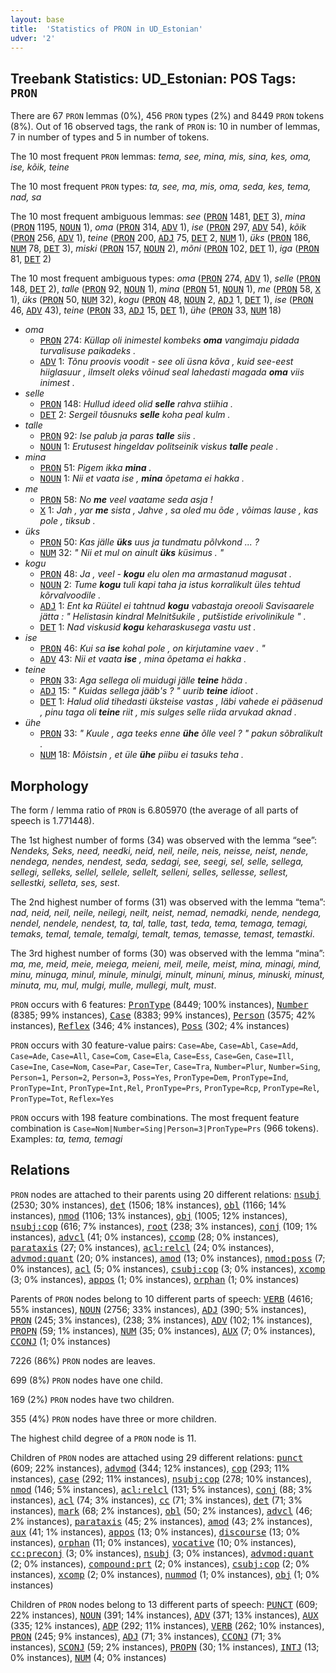 ```yaml
---
layout: base
title:  'Statistics of PRON in UD_Estonian'
udver: '2'
---
```


## Treebank Statistics: UD_Estonian: POS Tags: `PRON`

There are 67 `PRON` lemmas (0%), 456 `PRON` types (2%) and 8449 `PRON` tokens (8%).
Out of 16 observed tags, the rank of `PRON` is: 10 in number of lemmas, 7 in number of types and 5 in number of tokens.

The 10 most frequent `PRON` lemmas: <em>tema, see, mina, mis, sina, kes, oma, ise, kõik, teine</em>

The 10 most frequent `PRON` types:  <em>ta, see, ma, mis, oma, seda, kes, tema, nad, sa</em>

The 10 most frequent ambiguous lemmas: <em>see</em> (<tt><a href="et-pos-PRON.html">PRON</a></tt> 1481, <tt><a href="et-pos-DET.html">DET</a></tt> 3), <em>mina</em> (<tt><a href="et-pos-PRON.html">PRON</a></tt> 1195, <tt><a href="et-pos-NOUN.html">NOUN</a></tt> 1), <em>oma</em> (<tt><a href="et-pos-PRON.html">PRON</a></tt> 314, <tt><a href="et-pos-ADV.html">ADV</a></tt> 1), <em>ise</em> (<tt><a href="et-pos-PRON.html">PRON</a></tt> 297, <tt><a href="et-pos-ADV.html">ADV</a></tt> 54), <em>kõik</em> (<tt><a href="et-pos-PRON.html">PRON</a></tt> 256, <tt><a href="et-pos-ADV.html">ADV</a></tt> 1), <em>teine</em> (<tt><a href="et-pos-PRON.html">PRON</a></tt> 200, <tt><a href="et-pos-ADJ.html">ADJ</a></tt> 75, <tt><a href="et-pos-DET.html">DET</a></tt> 2, <tt><a href="et-pos-NUM.html">NUM</a></tt> 1), <em>üks</em> (<tt><a href="et-pos-PRON.html">PRON</a></tt> 186, <tt><a href="et-pos-NUM.html">NUM</a></tt> 78, <tt><a href="et-pos-DET.html">DET</a></tt> 3), <em>miski</em> (<tt><a href="et-pos-PRON.html">PRON</a></tt> 157, <tt><a href="et-pos-NOUN.html">NOUN</a></tt> 2), <em>mõni</em> (<tt><a href="et-pos-PRON.html">PRON</a></tt> 102, <tt><a href="et-pos-DET.html">DET</a></tt> 1), <em>iga</em> (<tt><a href="et-pos-PRON.html">PRON</a></tt> 81, <tt><a href="et-pos-DET.html">DET</a></tt> 2)

The 10 most frequent ambiguous types:  <em>oma</em> (<tt><a href="et-pos-PRON.html">PRON</a></tt> 274, <tt><a href="et-pos-ADV.html">ADV</a></tt> 1), <em>selle</em> (<tt><a href="et-pos-PRON.html">PRON</a></tt> 148, <tt><a href="et-pos-DET.html">DET</a></tt> 2), <em>talle</em> (<tt><a href="et-pos-PRON.html">PRON</a></tt> 92, <tt><a href="et-pos-NOUN.html">NOUN</a></tt> 1), <em>mina</em> (<tt><a href="et-pos-PRON.html">PRON</a></tt> 51, <tt><a href="et-pos-NOUN.html">NOUN</a></tt> 1), <em>me</em> (<tt><a href="et-pos-PRON.html">PRON</a></tt> 58, <tt><a href="et-pos-X.html">X</a></tt> 1), <em>üks</em> (<tt><a href="et-pos-PRON.html">PRON</a></tt> 50, <tt><a href="et-pos-NUM.html">NUM</a></tt> 32), <em>kogu</em> (<tt><a href="et-pos-PRON.html">PRON</a></tt> 48, <tt><a href="et-pos-NOUN.html">NOUN</a></tt> 2, <tt><a href="et-pos-ADJ.html">ADJ</a></tt> 1, <tt><a href="et-pos-DET.html">DET</a></tt> 1), <em>ise</em> (<tt><a href="et-pos-PRON.html">PRON</a></tt> 46, <tt><a href="et-pos-ADV.html">ADV</a></tt> 43), <em>teine</em> (<tt><a href="et-pos-PRON.html">PRON</a></tt> 33, <tt><a href="et-pos-ADJ.html">ADJ</a></tt> 15, <tt><a href="et-pos-DET.html">DET</a></tt> 1), <em>ühe</em> (<tt><a href="et-pos-PRON.html">PRON</a></tt> 33, <tt><a href="et-pos-NUM.html">NUM</a></tt> 18)


* <em>oma</em>
  * <tt><a href="et-pos-PRON.html">PRON</a></tt> 274: <em>Küllap oli inimestel kombeks <b>oma</b> vangimaju pidada turvalisuse paikadeks .</em>
  * <tt><a href="et-pos-ADV.html">ADV</a></tt> 1: <em>Tõnu proovis voodit - see oli üsna kõva , kuid see-eest hiiglasuur , ilmselt oleks võinud seal lahedasti magada <b>oma</b> viis inimest .</em>
* <em>selle</em>
  * <tt><a href="et-pos-PRON.html">PRON</a></tt> 148: <em>Hullud ideed olid <b>selle</b> rahva stiihia .</em>
  * <tt><a href="et-pos-DET.html">DET</a></tt> 2: <em>Sergeil tõusnuks <b>selle</b> koha peal kulm .</em>
* <em>talle</em>
  * <tt><a href="et-pos-PRON.html">PRON</a></tt> 92: <em>Ise palub ja paras <b>talle</b> siis .</em>
  * <tt><a href="et-pos-NOUN.html">NOUN</a></tt> 1: <em>Erutusest hingeldav politseinik viskus <b>talle</b> peale .</em>
* <em>mina</em>
  * <tt><a href="et-pos-PRON.html">PRON</a></tt> 51: <em>Pigem ikka <b>mina</b> .</em>
  * <tt><a href="et-pos-NOUN.html">NOUN</a></tt> 1: <em>Nii et vaata ise , <b>mina</b> õpetama ei hakka .</em>
* <em>me</em>
  * <tt><a href="et-pos-PRON.html">PRON</a></tt> 58: <em>No <b>me</b> veel vaatame seda asja !</em>
  * <tt><a href="et-pos-X.html">X</a></tt> 1: <em>Jah , yar <b>me</b> sista , Jahve , sa oled mu õde , võimas lause , kas pole , tiksub .</em>
* <em>üks</em>
  * <tt><a href="et-pos-PRON.html">PRON</a></tt> 50: <em>Kas jälle <b>üks</b> uus ja tundmatu põlvkond ... ?</em>
  * <tt><a href="et-pos-NUM.html">NUM</a></tt> 32: <em>" Nii et mul on ainult <b>üks</b> küsimus . "</em>
* <em>kogu</em>
  * <tt><a href="et-pos-PRON.html">PRON</a></tt> 48: <em>Ja , veel - <b>kogu</b> elu olen ma armastanud magusat .</em>
  * <tt><a href="et-pos-NOUN.html">NOUN</a></tt> 2: <em>Tume <b>kogu</b> tuli kapi taha ja istus korralikult üles tehtud kõrvalvoodile .</em>
  * <tt><a href="et-pos-ADJ.html">ADJ</a></tt> 1: <em>Ent ka Rüütel ei tahtnud <b>kogu</b> vabastaja oreooli Savisaarele jätta : " Helistasin kindral Melnitšukile , putšistide erivolinikule " .</em>
  * <tt><a href="et-pos-DET.html">DET</a></tt> 1: <em>Nad viskusid <b>kogu</b> keharaskusega vastu ust .</em>
* <em>ise</em>
  * <tt><a href="et-pos-PRON.html">PRON</a></tt> 46: <em>Kui sa <b>ise</b> kohal pole , on kirjutamine vaev . "</em>
  * <tt><a href="et-pos-ADV.html">ADV</a></tt> 43: <em>Nii et vaata <b>ise</b> , mina õpetama ei hakka .</em>
* <em>teine</em>
  * <tt><a href="et-pos-PRON.html">PRON</a></tt> 33: <em>Aga sellega oli muidugi jälle <b>teine</b> häda .</em>
  * <tt><a href="et-pos-ADJ.html">ADJ</a></tt> 15: <em>" Kuidas sellega jääb's ? " uurib <b>teine</b> idioot .</em>
  * <tt><a href="et-pos-DET.html">DET</a></tt> 1: <em>Halud olid tihedasti üksteise vastas , läbi vahede ei pääsenud , pinu taga oli <b>teine</b> riit , mis sulges selle riida arvukad aknad .</em>
* <em>ühe</em>
  * <tt><a href="et-pos-PRON.html">PRON</a></tt> 33: <em>" Kuule , aga teeks enne <b>ühe</b> õlle veel ? " pakun sõbralikult .</em>
  * <tt><a href="et-pos-NUM.html">NUM</a></tt> 18: <em>Mõistsin , et üle <b>ühe</b> piibu ei tasuks teha .</em>

## Morphology

The form / lemma ratio of `PRON` is 6.805970 (the average of all parts of speech is 1.771448).

The 1st highest number of forms (34) was observed with the lemma “see”: <em>Nendeks, Seks, need, needki, neid, neil, neile, neis, neisse, neist, nende, nendega, nendes, nendest, seda, sedagi, see, seegi, sel, selle, sellega, sellegi, selleks, sellel, sellele, sellelt, selleni, selles, sellesse, sellest, sellestki, selleta, ses, sest</em>.

The 2nd highest number of forms (31) was observed with the lemma “tema”: <em>nad, neid, neil, neile, neilegi, neilt, neist, nemad, nemadki, nende, nendega, nendel, nendele, nendest, ta, tal, talle, tast, teda, tema, temaga, temagi, temaks, temal, temale, temalgi, temalt, temas, temasse, temast, temastki</em>.

The 3rd highest number of forms (30) was observed with the lemma “mina”: <em>ma, me, meid, meie, meiega, meieni, meil, meile, meist, mina, minagi, mind, minu, minuga, minul, minule, minulgi, minult, minuni, minus, minuski, minust, minuta, mu, mul, mulgi, mulle, mullegi, mult, must</em>.

`PRON` occurs with 6 features: <tt><a href="et-feat-PronType.html">PronType</a></tt> (8449; 100% instances), <tt><a href="et-feat-Number.html">Number</a></tt> (8385; 99% instances), <tt><a href="et-feat-Case.html">Case</a></tt> (8383; 99% instances), <tt><a href="et-feat-Person.html">Person</a></tt> (3575; 42% instances), <tt><a href="et-feat-Reflex.html">Reflex</a></tt> (346; 4% instances), <tt><a href="et-feat-Poss.html">Poss</a></tt> (302; 4% instances)

`PRON` occurs with 30 feature-value pairs: `Case=Abe`, `Case=Abl`, `Case=Add`, `Case=Ade`, `Case=All`, `Case=Com`, `Case=Ela`, `Case=Ess`, `Case=Gen`, `Case=Ill`, `Case=Ine`, `Case=Nom`, `Case=Par`, `Case=Ter`, `Case=Tra`, `Number=Plur`, `Number=Sing`, `Person=1`, `Person=2`, `Person=3`, `Poss=Yes`, `PronType=Dem`, `PronType=Ind`, `PronType=Int`, `PronType=Int,Rel`, `PronType=Prs`, `PronType=Rcp`, `PronType=Rel`, `PronType=Tot`, `Reflex=Yes`

`PRON` occurs with 198 feature combinations.
The most frequent feature combination is `Case=Nom|Number=Sing|Person=3|PronType=Prs` (966 tokens).
Examples: <em>ta, tema, temagi</em>


## Relations

`PRON` nodes are attached to their parents using 20 different relations: <tt><a href="et-dep-nsubj.html">nsubj</a></tt> (2530; 30% instances), <tt><a href="et-dep-det.html">det</a></tt> (1506; 18% instances), <tt><a href="et-dep-obl.html">obl</a></tt> (1166; 14% instances), <tt><a href="et-dep-nmod.html">nmod</a></tt> (1106; 13% instances), <tt><a href="et-dep-obj.html">obj</a></tt> (1005; 12% instances), <tt><a href="et-dep-nsubj-cop.html">nsubj:cop</a></tt> (616; 7% instances), <tt><a href="et-dep-root.html">root</a></tt> (238; 3% instances), <tt><a href="et-dep-conj.html">conj</a></tt> (109; 1% instances), <tt><a href="et-dep-advcl.html">advcl</a></tt> (41; 0% instances), <tt><a href="et-dep-ccomp.html">ccomp</a></tt> (28; 0% instances), <tt><a href="et-dep-parataxis.html">parataxis</a></tt> (27; 0% instances), <tt><a href="et-dep-acl-relcl.html">acl:relcl</a></tt> (24; 0% instances), <tt><a href="et-dep-advmod-quant.html">advmod:quant</a></tt> (20; 0% instances), <tt><a href="et-dep-amod.html">amod</a></tt> (13; 0% instances), <tt><a href="et-dep-nmod-poss.html">nmod:poss</a></tt> (7; 0% instances), <tt><a href="et-dep-acl.html">acl</a></tt> (5; 0% instances), <tt><a href="et-dep-csubj-cop.html">csubj:cop</a></tt> (3; 0% instances), <tt><a href="et-dep-xcomp.html">xcomp</a></tt> (3; 0% instances), <tt><a href="et-dep-appos.html">appos</a></tt> (1; 0% instances), <tt><a href="et-dep-orphan.html">orphan</a></tt> (1; 0% instances)

Parents of `PRON` nodes belong to 10 different parts of speech: <tt><a href="et-pos-VERB.html">VERB</a></tt> (4616; 55% instances), <tt><a href="et-pos-NOUN.html">NOUN</a></tt> (2756; 33% instances), <tt><a href="et-pos-ADJ.html">ADJ</a></tt> (390; 5% instances), <tt><a href="et-pos-PRON.html">PRON</a></tt> (245; 3% instances),  (238; 3% instances), <tt><a href="et-pos-ADV.html">ADV</a></tt> (102; 1% instances), <tt><a href="et-pos-PROPN.html">PROPN</a></tt> (59; 1% instances), <tt><a href="et-pos-NUM.html">NUM</a></tt> (35; 0% instances), <tt><a href="et-pos-AUX.html">AUX</a></tt> (7; 0% instances), <tt><a href="et-pos-CCONJ.html">CCONJ</a></tt> (1; 0% instances)

7226 (86%) `PRON` nodes are leaves.

699 (8%) `PRON` nodes have one child.

169 (2%) `PRON` nodes have two children.

355 (4%) `PRON` nodes have three or more children.

The highest child degree of a `PRON` node is 11.

Children of `PRON` nodes are attached using 29 different relations: <tt><a href="et-dep-punct.html">punct</a></tt> (609; 22% instances), <tt><a href="et-dep-advmod.html">advmod</a></tt> (344; 12% instances), <tt><a href="et-dep-cop.html">cop</a></tt> (293; 11% instances), <tt><a href="et-dep-case.html">case</a></tt> (292; 11% instances), <tt><a href="et-dep-nsubj-cop.html">nsubj:cop</a></tt> (278; 10% instances), <tt><a href="et-dep-nmod.html">nmod</a></tt> (146; 5% instances), <tt><a href="et-dep-acl-relcl.html">acl:relcl</a></tt> (131; 5% instances), <tt><a href="et-dep-conj.html">conj</a></tt> (88; 3% instances), <tt><a href="et-dep-acl.html">acl</a></tt> (74; 3% instances), <tt><a href="et-dep-cc.html">cc</a></tt> (71; 3% instances), <tt><a href="et-dep-det.html">det</a></tt> (71; 3% instances), <tt><a href="et-dep-mark.html">mark</a></tt> (68; 2% instances), <tt><a href="et-dep-obl.html">obl</a></tt> (50; 2% instances), <tt><a href="et-dep-advcl.html">advcl</a></tt> (46; 2% instances), <tt><a href="et-dep-parataxis.html">parataxis</a></tt> (45; 2% instances), <tt><a href="et-dep-amod.html">amod</a></tt> (43; 2% instances), <tt><a href="et-dep-aux.html">aux</a></tt> (41; 1% instances), <tt><a href="et-dep-appos.html">appos</a></tt> (13; 0% instances), <tt><a href="et-dep-discourse.html">discourse</a></tt> (13; 0% instances), <tt><a href="et-dep-orphan.html">orphan</a></tt> (11; 0% instances), <tt><a href="et-dep-vocative.html">vocative</a></tt> (10; 0% instances), <tt><a href="et-dep-cc-preconj.html">cc:preconj</a></tt> (3; 0% instances), <tt><a href="et-dep-nsubj.html">nsubj</a></tt> (3; 0% instances), <tt><a href="et-dep-advmod-quant.html">advmod:quant</a></tt> (2; 0% instances), <tt><a href="et-dep-compound-prt.html">compound:prt</a></tt> (2; 0% instances), <tt><a href="et-dep-csubj-cop.html">csubj:cop</a></tt> (2; 0% instances), <tt><a href="et-dep-xcomp.html">xcomp</a></tt> (2; 0% instances), <tt><a href="et-dep-nummod.html">nummod</a></tt> (1; 0% instances), <tt><a href="et-dep-obj.html">obj</a></tt> (1; 0% instances)

Children of `PRON` nodes belong to 13 different parts of speech: <tt><a href="et-pos-PUNCT.html">PUNCT</a></tt> (609; 22% instances), <tt><a href="et-pos-NOUN.html">NOUN</a></tt> (391; 14% instances), <tt><a href="et-pos-ADV.html">ADV</a></tt> (371; 13% instances), <tt><a href="et-pos-AUX.html">AUX</a></tt> (335; 12% instances), <tt><a href="et-pos-ADP.html">ADP</a></tt> (292; 11% instances), <tt><a href="et-pos-VERB.html">VERB</a></tt> (262; 10% instances), <tt><a href="et-pos-PRON.html">PRON</a></tt> (245; 9% instances), <tt><a href="et-pos-ADJ.html">ADJ</a></tt> (71; 3% instances), <tt><a href="et-pos-CCONJ.html">CCONJ</a></tt> (71; 3% instances), <tt><a href="et-pos-SCONJ.html">SCONJ</a></tt> (59; 2% instances), <tt><a href="et-pos-PROPN.html">PROPN</a></tt> (30; 1% instances), <tt><a href="et-pos-INTJ.html">INTJ</a></tt> (13; 0% instances), <tt><a href="et-pos-NUM.html">NUM</a></tt> (4; 0% instances)

